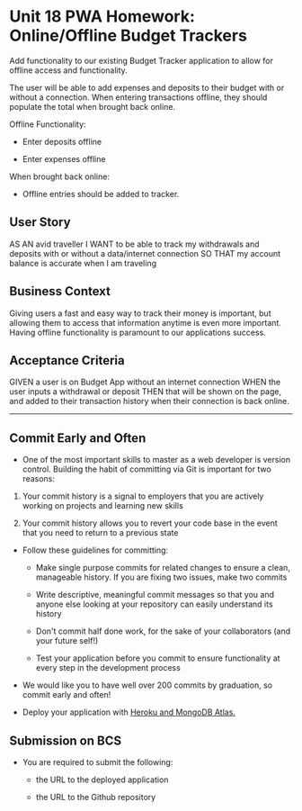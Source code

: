 # Unit 18 PWA Homework: Online/Offline Budget Trackers

Add functionality to our existing Budget Tracker application to allow for offline access and functionality.

The user will be able to add expenses and deposits to their budget with or without a connection. When entering
transactions offline, they should populate the total when brought back online.

Offline Functionality:

* Enter deposits offline

* Enter expenses offline

When brought back online:

* Offline entries should be added to tracker.

## User Story

AS AN avid traveller I WANT to be able to track my withdrawals and deposits with or without a data/internet connection
SO THAT my account balance is accurate when I am traveling

## Business Context

Giving users a fast and easy way to track their money is important, but allowing them to access that information anytime
is even more important. Having offline functionality is paramount to our applications success.

## Acceptance Criteria

GIVEN a user is on Budget App without an internet connection WHEN the user inputs a withdrawal or deposit THEN that will
be shown on the page, and added to their transaction history when their connection is back online.

- - -

## Commit Early and Often

* One of the most important skills to master as a web developer is version control. Building the habit of committing via
  Git is important for two reasons:

1. Your commit history is a signal to employers that you are actively working on projects and learning new skills

2. Your commit history allows you to revert your code base in the event that you need to return to a previous state

* Follow these guidelines for committing:

    * Make single purpose commits for related changes to ensure a clean, manageable history. If you are fixing two
      issues, make two commits

    * Write descriptive, meaningful commit messages so that you and anyone else looking at your repository can easily
      understand its history

    * Don't commit half done work, for the sake of your collaborators (and your future self!)

    * Test your application before you commit to ensure functionality at every step in the development process

* We would like you to have well over 200 commits by graduation, so commit early and often!

* Deploy your application with [Heroku and MongoDB Atlas.](../04-Important/MongoAtlas-Deploy.md)

## Submission on BCS

* You are required to submit the following:

    * the URL to the deployed application

    * the URL to the Github repository

